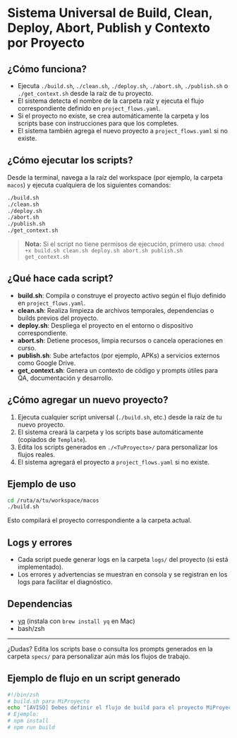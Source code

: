 # Sistema Universal de Build, Clean, Deploy, Abort, Publish y Contexto por Proyecto

## ¿Cómo funciona?

- Ejecuta `./build.sh`, `./clean.sh`, `./deploy.sh`, `./abort.sh`, `./publish.sh` o `./get_context.sh` desde la raíz de tu proyecto.
- El sistema detecta el nombre de la carpeta raíz y ejecuta el flujo correspondiente definido en `project_flows.yaml`.
- Si el proyecto no existe, se crea automáticamente la carpeta y los scripts base con instrucciones para que los completes.
- El sistema también agrega el nuevo proyecto a `project_flows.yaml` si no existe.

## ¿Cómo ejecutar los scripts?

Desde la terminal, navega a la raíz del workspace (por ejemplo, la carpeta `macos`) y ejecuta cualquiera de los siguientes comandos:

```sh
./build.sh
./clean.sh
./deploy.sh
./abort.sh
./publish.sh
./get_context.sh
```

> **Nota:** Si el script no tiene permisos de ejecución, primero usa:
> `chmod +x build.sh clean.sh deploy.sh abort.sh publish.sh get_context.sh`

## ¿Qué hace cada script?

- **build.sh**: Compila o construye el proyecto activo según el flujo definido en `project_flows.yaml`.
- **clean.sh**: Realiza limpieza de archivos temporales, dependencias o builds previos del proyecto.
- **deploy.sh**: Despliega el proyecto en el entorno o dispositivo correspondiente.
- **abort.sh**: Detiene procesos, limpia recursos o cancela operaciones en curso.
- **publish.sh**: Sube artefactos (por ejemplo, APKs) a servicios externos como Google Drive.
- **get_context.sh**: Genera un contexto de código y prompts útiles para QA, documentación y desarrollo.

## ¿Cómo agregar un nuevo proyecto?

1. Ejecuta cualquier script universal (`./build.sh`, etc.) desde la raíz de tu nuevo proyecto.
2. El sistema creará la carpeta y los scripts base automáticamente (copiados de `Template`).
3. Edita los scripts generados en `./<TuProyecto>/` para personalizar los flujos reales.
4. El sistema agregará el proyecto a `project_flows.yaml` si no existe.

## Ejemplo de uso

```sh
cd /ruta/a/tu/workspace/macos
./build.sh
```
Esto compilará el proyecto correspondiente a la carpeta actual.

## Logs y errores

- Cada script puede generar logs en la carpeta `logs/` del proyecto (si está implementado).
- Los errores y advertencias se muestran en consola y se registran en los logs para facilitar el diagnóstico.

## Dependencias

- [yq](https://github.com/mikefarah/yq) (instala con `brew install yq` en Mac)
- bash/zsh

---

¿Dudas? Edita los scripts base o consulta los prompts generados en la carpeta `specs/` para personalizar aún más los flujos de trabajo.

## Ejemplo de flujo en un script generado

```sh
#!/bin/zsh
# build.sh para MiProyecto
echo "[AVISO] Debes definir el flujo de build para el proyecto MiProyecto en este archivo."
# Ejemplo:
# npm install
# npm run build
``` 